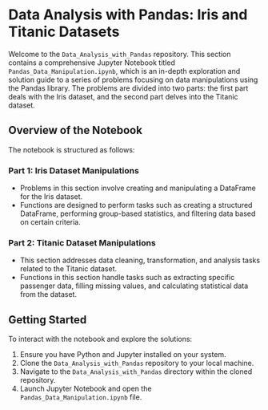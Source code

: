 # Data Analysis with Pandas: Iris and Titanic Datasets

Welcome to the `Data_Analysis_with_Pandas` repository. This section contains a comprehensive Jupyter Notebook titled `Pandas_Data_Manipulation.ipynb`, which is an in-depth exploration and solution guide to a series of problems focusing on data manipulations using the Pandas library. The problems are divided into two parts: the first part deals with the Iris dataset, and the second part delves into the Titanic dataset.

## Overview of the Notebook

The notebook is structured as follows:

### Part 1: Iris Dataset Manipulations
- Problems in this section involve creating and manipulating a DataFrame for the Iris dataset.
- Functions are designed to perform tasks such as creating a structured DataFrame, performing group-based statistics, and filtering data based on certain criteria.

### Part 2: Titanic Dataset Manipulations
- This section addresses data cleaning, transformation, and analysis tasks related to the Titanic dataset.
- Functions in this section handle tasks such as extracting specific passenger data, filling missing values, and calculating statistical data from the dataset.

## Getting Started

To interact with the notebook and explore the solutions:

1. Ensure you have Python and Jupyter installed on your system.
2. Clone the `Data_Analysis_with_Pandas` repository to your local machine.
3. Navigate to the `Data_Analysis_with_Pandas` directory within the cloned repository.
4. Launch Jupyter Notebook and open the `Pandas_Data_Manipulation.ipynb` file.

